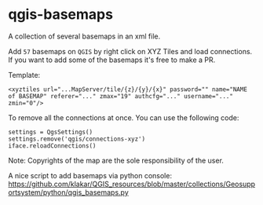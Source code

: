 # qgis-basemaps
A collection of several basemaps in an xml file.

Add `57` basemaps on `QGIS` by right click on XYZ Tiles and load connections.
If you want to add some of the basemaps it's free to make a PR.

Template: 
```
<xyztiles url="...MapServer/tile/{z}/{y}/{x}" password="" name="NAME of BASEMAP" referer="..." zmax="19" authcfg="..." username="..." zmin="0"/>
```

To remove all the connections at once. You can use the following code:
```
settings = QgsSettings()
settings.remove('qgis/connections-xyz')
iface.reloadConnections()
```

Note:
Copyrights of the map are the sole responsibility of the user.

A nice script to add basemaps via python console: 
https://github.com/klakar/QGIS_resources/blob/master/collections/Geosupportsystem/python/qgis_basemaps.py